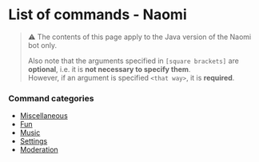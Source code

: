 # List of commands - Naomi

> ⚠️ The contents of this page apply to the Java version of the Naomi bot only.  
> 
> Also note that the arguments specified in `[square brackets]` are **optional**,
> i.e. it is **not necessary to specify them**.  
> However, if an argument is specified `<that way>`, it is **required**.

### Command categories
- [Miscellaneous](miscellaneous.md)
- [Fun](fun.md)
- [Music](music.md)
- [Settings](settings.md)
- [Moderation](moderation.md)
